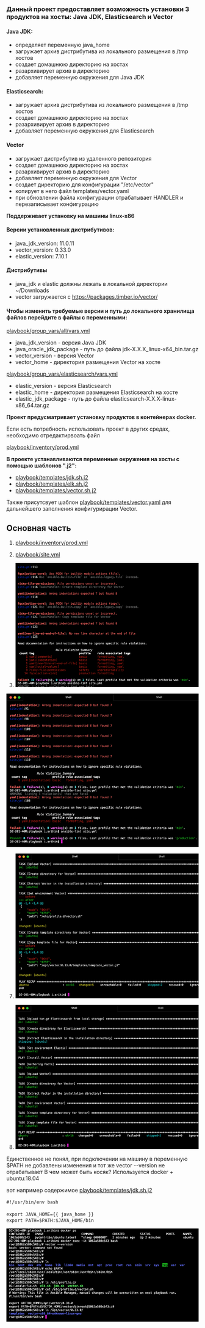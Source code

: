 ### Данный проект предоставляет возможность установки 3 продуктов на хосты: Java JDK, Elasticsearch и Vector


#### Java JDK:
  - определяет переменную java_home   
  - загружает архив дистрибутива из локального размещения в /tmp хостов
  - создает домашнюю директорию на хостах
  - разархивирует архив в директорию
  - добавляет переменную окружения для Java JDK

#### Elasticsearch:
  - загружает архив дистрибутива из локального размещения в /tmp хостов
  - создает домашнюю директорию на хостах
  - разархивирует архив в директорию
  - добавляет переменную окружения для Elasticsearch

#### Vector
  - загружает дистрибутив из удаленного репозитория
  - создает домашнюю директорию на хостах
  - разархивирует архив в директорию
  - добавляет переменную окружения для Vector
  - создает директорию для конфигурации "/etc/vector"
  - копирует в него файл templates/vector.yaml
  - при обновлении файла конфигурации отрабатывает HANDLER и перезаписывает конфигурацию


 
**Поддерживает установку на машины linux-x86**


#### Версии установленных дистрибутивов:
  - java_jdk_version: 11.0.11
  - vector_version: 0.33.0
  - elastic_version: 7.10.1

#### Дистрибутивы    
 - java_jdk и elastic должны лежать в локальной директории ~/Downloads
 - vector загружается с https://packages.timber.io/vector/

#### Чтобы изменить требуемые версии и путь до локального хранилища файлов перейдите в файлы с переменными:
[playbook/group_vars/all/vars.yml](playbook/group_vars/all/vars.yml) 
  - java_jdk_version - версия Java JDK
  - java_oracle_jdk_package - путь до файла jdk-X.X.X_linux-x64_bin.tar.gz
  - vector_version - версия Vector
  - vector_home - директория размещения Vector на хосте

[playbook/group_vars/elasticsearch/vars.yml](playbook/group_vars/elasticsearch/vars.yml) 
  - elastic_version - версия Elasticsearch
  - elastic_home - директория размещения Elasticsearch на хосте
  - elastic_jdk_package - путь до файла elasticsearch-X.X.X-linux-x86_64.tar.gz

**Проект предусматривает установку продуктов в контейнерах docker.**

Если есть потребность использовать проект в других средах, необходимо отредактирвоать файл

[playbook/inventory/prod.yml](playbook/inventory/prod.yml) 

**В проекте устанавливаются переменные окружения на хосты с помощью шаблонов ".j2":**
  - [playbook/templates/jdk.sh.j2](playbook/templates/jdk.sh.j2)
  - [playbook/templates/elk.sh.j2](playbook/templates/elk.sh.j2)
  - [playbook/templates/vector.sh.j2](playbook/templates/vector.sh.j2)

Также присутсвует шаблон [playbook/templates/vector.yaml](playbook/templates/vector.yaml) для дальнейшего заполнения конфигурирации Vector.

## Основная часть
1. [playbook/inventory/prod.yml](playbook/inventory/prod.yml) 

2. [playbook/site.yml](playbook/site.yml) 

5. ![!\[Alt text\](<img/!\[Alt text\](<img/Снимок экрана 2023-10-28 в 21.08.27.png>)>)](<img/Снимок экрана 2023-10-28 в 21.08.27.png>)


![!\[Alt text\](<img/!\[Alt text\](<img/Снимок экрана 2023-10-28 в 22.24.01.png>)>)](<img/Снимок экрана 2023-10-28 в 22.24.01.png>)


7. ![!\[Alt text\](<img/!\[Alt text\](<img/Снимок экрана 2023-10-28 в 21.46.15.png>)>)](<img/Снимок экрана 2023-10-28 в 21.46.15.png>)


8. ![!\[Alt text\](<img/!\[Alt text\](<img/Снимок экрана 2023-10-28 в 21.46.58.png>)>)](<img/Снимок экрана 2023-10-28 в 21.46.58.png>)


Единственное не понял, при подключении на машину в переменную $PATH не добавлены изменения и тот же vector --version не отрабатывает
В чем может быть косяк? Используется docker + ubuntu:18.04

вот например содержимое  [playbook/templates/jdk.sh.j2](playbook/templates/jdk.sh.j2) 
```
#!/usr/bin/env bash

export JAVA_HOME={{ java_home }}
export PATH=$PATH:$JAVA_HOME/bin
```

![!\[Alt text\](<img/!\[Alt text\](<img/Снимок экрана 2023-10-28 в 22.47.54.png>)>)](<img/Снимок экрана 2023-10-28 в 22.47.54.png>)
